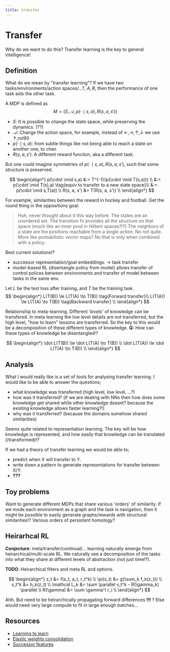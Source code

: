 ```yaml
---
title: transfer
---
```

# Transfer

Why do we want to do this? Transfer learning is the key to general intelligence!

## Definition

What do we mean by "transfer learning"? If we have two tasks/environments/action spaces/...?, $A, B$, then the performance of one task aids the other task.

A MDP is defined as
$$M = \Big(S, \mathcal A, p(\cdot \mid s,a), R(s, a, s') \Big)$$

- $S$: It is possible to change the state space, while preserving the dynamics. (??)
- $\mathcal A$: Change the action space, for example, instead of $\leftarrow, \rightarrow, \uparrow, \downarrow$ we use $\uparrow, \text{rot90}$
- $p(\cdot \mid s,a)$: from subtle things like not being able to reach a state on another one, to chan
- $R(s, a, s')$: A different reward funciton, aka a different task.

But one could imagine symmetries of $p(\cdot \mid s,a), R(s, a, s')$, such that some structure is preserved.

$$
\begin{align*}
p(\cdot \mid s,a) &:= T^{-1}(p(\cdot \mid T(s,a))) \\
&:= p(\cdot \mid T(s),a) \tag{equiv to transfer to a new state space}\\
&:= p(\cdot \mid s,T(a)) \\
R(s, a, s') &= T(R(s, a, s')) \\
\end{align*}
$$

For example, similarities between the reward in hockey and football. Get the round thing in the oppositions goal.

> Huh, never thought about it this way before. The states are an unordered set.
The transition fn provides all the structure on that space (much like an inner prod in Hilbert spaces?!?)
The neighbors of a state are the positions reachable from a single action.
No not quite. More like probabilistic vector maps? No that is only when combined with a policy.

Best current solutions!?

- successor representation/goal embeddings. $\to$ task transfer
- model-based RL (disentangle policy from model) allows transfer of control polices between environments and transfer of model between tasks in the same env.

Let $L$ be the test loss after training, and $T$ be the training task.
$$
\begin{align*}
L(T(B)) \le L(T(A) \to T(B)) \tag{Forward transfer}\\
L(T(A)) \le L(T(A) \to T(B)) \tag{Backward transfer} \\
\end{align*}
$$

Relationship to meta-learning. Different <i>'levels'</i> of knowledge can be transfered. In meta learning the low level details are not transferred, but the high level, "how to learn" lessons are transferred. So the key to this would be a decomposition of these different types of knowledge. __Q:__ How can these types of knowledge be disentangled!?

$$
\begin{align*}
\dot L(T(B)) \le \dot L(T(A) \to T(B)) \\
\dot L(T(A)) \le \dot L(T(A) \to T(B)) \\
\end{align*}
$$

## Analysis

What I would really like is a set of tools for analysing transfer learning.
I would like to be able to answer the questions;

- what knowledge was transferred (high level, low level, ...?)
- how was it transferred? (if we are dealing with NNs then how does some knowledge get shared while other knowledge doesnt?
because the existing knowledge allows faster learning?!)
- why was it transferred? (because the domains somehow shared similarities)

Seems quite related to representation learning. The key will be how knowledge is represented, and how easily that knowledge can be translated (/transformed)!?


If we had a theory of transfer learning we would be able to;
- predict when X will transfer to Y.
- write down a pattern to generate representations for transfer between X/Y.
- __???__

## Toy problems

Want to generate different MDPs that share various 'orders' of similarity.
If we mode each environment as a graph and the task is navigation, then it might be possible to easily generate graphs/rewards with structural similarities!? Various orders of persistent homology?

## Heirarhcal RL

__Conjecture__: meta/transfer/continual/... learning naturally emerge from heirarchical/multi-scale RL.
We naturally see a decomposition of the tasks into what they share at different levels of abstraction (not just time!?).

__TODO__: Heirarchical filters and meta RL and options.

$$
\begin{align*}
z_t &= f(s_t, a_t, r_t^k) \\
\pi(s_t) &= g(\sum_k f_k(z_t)) \\
v_t^k &= h_k(z_t) \\
\mathcal L_k &= \sum \parallel v_t^k - R(\gamma_k) \parallel \\
R(\gamma) &= \sum \gamma^i r_i \\
\end{align*}
$$

Ahh. But need to be heirarchically propagating forward differences __!!!__ ? Else would need very large compute to fit in large enough batches...

## Resources

- [Learning to learn](https://bair.berkeley.edu/blog/2017/07/18/learning-to-learn/)
- [Elastic weights consolidation](https://arxiv.org/abs/1612.00796)
- [Successor features](https://arxiv.org/abs/1606.05312)
